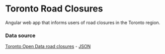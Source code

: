 # Toronto Road Closures
Angular web app that informs users of road closures in the Toronto region.

### Data source
[Toronto Open Data road closures](http://www1.toronto.ca/wps/portal/contentonly?vgnextoid=1af0e69ae554e410VgnVCM10000071d60f89RCRD&vgnextchannel=1a66e03bb8d1e310VgnVCM10000071d60f89RCRD) - [JSON](http://www1.toronto.ca/transportation/roadrestrictions/RoadRestrictions.json)
